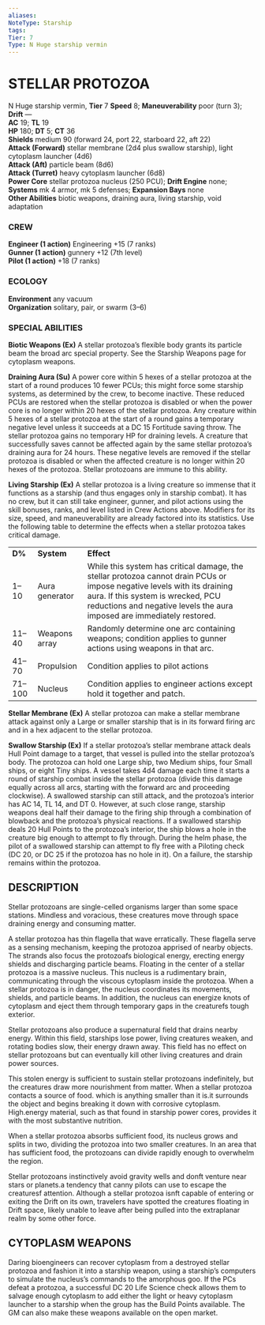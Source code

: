 ```yaml
---
aliases: 
NoteType: Starship
tags: 
Tier: 7
Type: N Huge starship vermin
---
```

# STELLAR PROTOZOA

N Huge starship vermin, **Tier** 7 
**Speed** 8; **Maneuverability** poor (turn 3); **Drift** —  
**AC** 19; **TL** 19  
**HP** 180; **DT** 5; **CT** 36  
**Shields** medium 90 (forward 24, port 22, starboard 22, aft 22)  
**Attack (Forward)** stellar membrane (2d4 plus swallow starship), light cytoplasm launcher (4d6)  
**Attack (Aft)** particle beam (8d6)  
**Attack (Turret)** heavy cytoplasm launcher (6d8)  
**Power Core** stellar protozoa nucleus (250 PCU); **Drift Engine** none; **Systems** mk 4 armor, mk 5 defenses; **Expansion Bays** none  
**Other Abilities** biotic weapons, draining aura, living starship, void adaptation

### CREW

**Engineer (1 action)** Engineering +15 (7 ranks)  
**Gunner (1 action)** gunnery +12 (7th level)  
**Pilot (1 action)** +18 (7 ranks)

### ECOLOGY

**Environment** any vacuum  
**Organization** solitary, pair, or swarm (3–6)

### SPECIAL ABILITIES

**Biotic Weapons (Ex)** A stellar protozoa’s flexible body grants its particle beam the broad arc special property. See the Starship Weapons page for cytoplasm weapons.

**Draining Aura (Su)** A power core within 5 hexes of a stellar protozoa at the start of a round produces 10 fewer PCUs; this might force some starship systems, as determined by the crew, to become inactive. These reduced PCUs are restored when the stellar protozoa is disabled or when the power core is no longer within 20 hexes of the stellar protozoa. Any creature within 5 hexes of a stellar protozoa at the start of a round gains a temporary negative level unless it succeeds at a DC 15 Fortitude saving throw. The stellar protozoa gains no temporary HP for draining levels. A creature that successfully saves cannot be affected again by the same stellar protozoa’s draining aura for 24 hours. These negative levels are removed if the stellar protozoa is disabled or when the affected creature is no longer within 20 hexes of the protozoa. Stellar protozoans are immune to this ability.

**Living Starship (Ex)** A stellar protozoa is a living creature so immense that it functions as a starship (and thus engages only in starship combat). It has no crew, but it can still take engineer, gunner, and pilot actions using the skill bonuses, ranks, and level listed in Crew Actions above. Modifiers for its size, speed, and maneuverability are already factored into its statistics. Use the following table to determine the effects when a stellar protozoa takes critical damage.

<table><tbody><tr><td><b>D%</b></td><td><b>System</b></td><td><b>Effect</b></td></tr><tr><td>1–10</td><td>Aura generator</td><td>While this system has critical damage, the stellar protozoa cannot drain PCUs or impose negative levels with its draining aura. If this system is wrecked, PCU reductions and negative levels the aura imposed are immediately restored.</td></tr><tr><td>11–40</td><td>Weapons array</td><td>Randomly determine one arc containing weapons; condition applies to gunner actions using weapons in that arc.</td></tr><tr><td>41–70</td><td>Propulsion</td><td>Condition applies to pilot actions</td></tr><tr><td>71–100</td><td>Nucleus</td><td>Condition applies to engineer actions except hold it together and patch.</td></tr></tbody></table>

  
**Stellar Membrane (Ex)** A stellar protozoa can make a stellar membrane attack against only a Large or smaller starship that is in its forward firing arc and in a hex adjacent to the stellar protozoa.

**Swallow Starship (Ex)** If a stellar protozoa’s stellar membrane attack deals Hull Point damage to a target, that vessel is pulled into the stellar protozoa’s body. The protozoa can hold one Large ship, two Medium ships, four Small ships, or eight Tiny ships. A vessel takes 4d4 damage each time it starts a round of starship combat inside the stellar protozoa (divide this damage equally across all arcs, starting with the forward arc and proceeding clockwise). A swallowed starship can still attack, and the protozoa’s interior has AC 14, TL 14, and DT 0. However, at such close range, starship weapons deal half their damage to the firing ship through a combination of blowback and the protozoa’s physical reactions. If a swallowed starship deals 20 Hull Points to the protozoa’s interior, the ship blows a hole in the creature big enough to attempt to fly through. During the helm phase, the pilot of a swallowed starship can attempt to fly free with a Piloting check (DC 20, or DC 25 if the protozoa has no hole in it). On a failure, the starship remains within the protozoa.

## DESCRIPTION

Stellar protozoans are single-celled organisms larger than some space stations. Mindless and voracious, these creatures move through space draining energy and consuming matter.

A stellar protozoa has thin flagella that wave erratically. These flagella serve as a sensing mechanism, keeping the protozoa apprised of nearby objects. The strands also focus the protozoafs biological energy, erecting energy shields and discharging particle beams. Floating in the center of a stellar protozoa is a massive nucleus. This nucleus is a rudimentary brain, communicating through the viscous cytoplasm inside the protozoa. When a stellar protozoa is in danger, the nucleus coordinates its movements, shields, and particle beams. In addition, the nucleus can energize knots of cytoplasm and eject them through temporary gaps in the creaturefs tough exterior.

Stellar protozoans also produce a supernatural field that drains nearby energy. Within this field, starships lose power, living creatures weaken, and rotating bodies slow, their energy drawn away. This field has no effect on stellar protozoans but can eventually kill other living creatures and drain power sources.

This stolen energy is sufficient to sustain stellar protozoans indefinitely, but the creatures draw more nourishment from matter. When a stellar protozoa contacts a source of food. which is anything smaller than it is.it surrounds the object and begins breaking it down with corrosive cytoplasm. High.energy material, such as that found in starship power cores, provides it with the most substantive nutrition.

When a stellar protozoa absorbs sufficient food, its nucleus grows and splits in two, dividing the protozoa into two smaller creatures. In an area that has sufficient food, the protozoans can divide rapidly enough to overwhelm the region.

Stellar protozoans instinctively avoid gravity wells and donft venture near stars or planets.a tendency that canny pilots can use to escape the creaturesf attention. Although a stellar protozoa isnft capable of entering or exiting the Drift on its own, travelers have spotted the creatures floating in Drift space, likely unable to leave after being pulled into the extraplanar realm by some other force.

## CYTOPLASM WEAPONS

Daring bioengineers can recover cytoplasm from a destroyed stellar protozoa and fashion it into a starship weapon, using a starship’s computers to simulate the nucleus’s commands to the amorphous goo. If the PCs defeat a protozoa, a successful DC 20 Life Science check allows them to salvage enough cytoplasm to add either the light or heavy cytoplasm launcher to a starship when the group has the Build Points available. The GM can also make these weapons available on the open market.